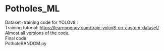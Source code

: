 # Potholes_ML

Dataset+training code for YOLOv8 :
<br>
Training tutorial: https://learnopencv.com/train-yolov8-on-custom-dataset/
<br>
Almost all versions of the code.
<br>
Final code:
<br>
PotholeRANDOM.py
